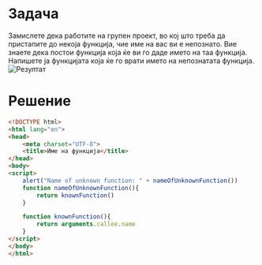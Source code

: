 # Задача
Замислете дека работите на групен проект, во кој што треба да пристапите до некоја функција, чие име на вас ви е непознато. Вие знаете дека постои функција која ќе ви го даде името на таа функција. Напишете ја функцијата која ќе го врати името на непознатата функција.
![Резултат](/img/slika1.png)
# Решение
```html
<!DOCTYPE html>
<html lang="en">
<head>
    <meta charset="UTF-8">
    <title>Име на функција</title>
</head>
<body>
<script>
    alert("Name of unknown function: " + nameOfUnknownFunction())
    function nameOfUnknownFunction(){
        return knownFunction()
    }

    function knownFunction(){
        return arguments.callee.name
    }
</script>
</body>
</html>
```